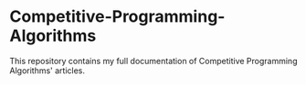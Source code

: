 # Competitive-Programming-Algorithms
This repository contains my full documentation of Competitive Programming Algorithms' articles.
